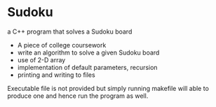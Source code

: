 # Sudoku
a C++ program that solves a Sudoku board

- A piece of college coursework
- write an algorithm to solve a given Sudoku board
- use of 2-D array
- implementation of default parameters, recursion
- printing and writing to files

Executable file is not provided but simply running makefile will able to produce one and hence run the program as well. 
